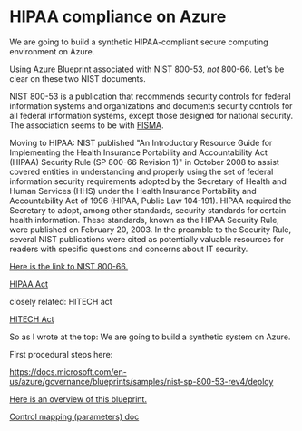 # HIPAA compliance on Azure


We are going to build a synthetic HIPAA-compliant secure computing environment on Azure. 


Using Azure Blueprint associated with NIST 800-53, *not* 800-66. Let's be clear on these two NIST documents.


NIST 800-53 is a publication that recommends security controls for federal information systems and organizations and documents 
security controls for all federal information systems, except those designed for national security. The association seems
to be with [FISMA](https://en.wikipedia.org/wiki/Federal_Information_Security_Management_Act_of_2002). 


Moving to HIPAA: 
NIST published "An Introductory Resource Guide for Implementing the Health Insurance Portability and Accountability Act (HIPAA) 
Security Rule (SP 800-66 Revision 1)" in October 2008 to assist covered entities in understanding and properly using the set of
federal information security requirements adopted by the Secretary of Health and Human Services (HHS) under the 
Health Insurance Portability and Accountability Act of 1996 (HIPAA, Public Law 104-191). HIPAA required the Secretary to adopt, 
among other standards, security standards for certain health information. These standards, known as the HIPAA Security Rule, 
were published on February 20, 2003. In the preamble to the Security Rule, 
several NIST publications were cited as potentially valuable resources for readers with specific questions and concerns 
about IT security.


[Here is the link to NIST 800-66.](http://csrc.nist.gov/publications/nistpubs/800-66-Rev1/SP-800-66-Revision1.pdf)


[HIPAA Act](https://en.wikipedia.org/wiki/Health_Insurance_Portability_and_Accountability_Act)


closely related: HITECH act


[HITECH Act](https://en.wikipedia.org/wiki/Health_Information_Technology_for_Economic_and_Clinical_Health_Act)


So as I wrote at the top: We are going to build a synthetic system on Azure. 


First procedural steps here: 


https://docs.microsoft.com/en-us/azure/governance/blueprints/samples/nist-sp-800-53-rev4/deploy


[Here is an overview of this blueprint.](https://docs.microsoft.com/en-us/azure/governance/blueprints/samples/nist-sp-800-53-rev4/index)


[Control mapping (parameters) doc](https://docs.microsoft.com/en-us/azure/governance/blueprints/samples/nist-sp-800-53-rev4/control-mapping)
